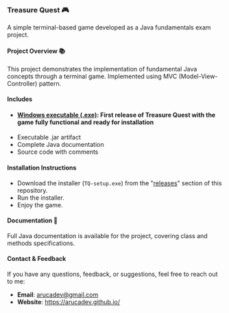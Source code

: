 ### Treasure Quest 🎮
A simple terminal-based game developed as a Java fundamentals exam project.

#### Project Overview 📚
This project demonstrates the implementation of fundamental Java concepts through a terminal game.
Implemented using MVC (Model-View-Controller) pattern.

#### Includes
  - #### [Windows executable (.exe)](https://github.com/arucadev/daw/releases/tag/v1.0.0-treasure-quest): First release of **Treasure Quest** with the game fully functional and ready for installation
  - Executable .jar artifact
  - Complete Java documentation
  - Source code with comments

#### Installation Instructions
  - Download the installer (`TQ-setup.exe`) from the "[releases](https://github.com/arucadev/daw/releases/tag/v1.0.0-treasure-quest)" section of this repository.
  - Run the installer.
  - Enjoy the game.

#### Documentation 📖
Full Java documentation is available for the project, covering class and methods specifications.

#### Contact & Feedback
If you have any questions, feedback, or suggestions, feel free to reach out to me:
- **Email**: arucadev@gmail.com
- **Website**: https://arucadev.github.io/
